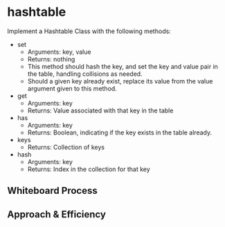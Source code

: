 # hashtable

Implement a Hashtable Class with the following methods:

* set
  * Arguments: key, value
  * Returns: nothing
  * This method should hash the key, and set the key and value pair in
  the table, handling collisions as needed.
  * Should a given key already exist, replace its value from the value argument given to this method.
* get
  * Arguments: key
  * Returns: Value associated with that key in the table
* has
  * Arguments: key
  * Returns: Boolean, indicating if the key exists in the table already.
* keys
  * Returns: Collection of keys
* hash
  * Arguments: key
  * Returns: Index in the collection for that key

## Whiteboard Process
<!-- Embedded whiteboard image -->

## Approach & Efficiency
<!-- What approach did you take? Discuss Why. What is the Big O space/time for this approach? -->
